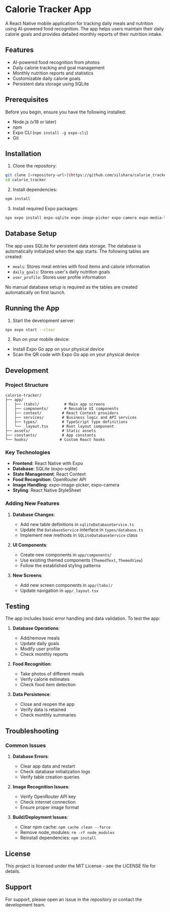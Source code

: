 # Calorie Tracker App

A React Native mobile application for tracking daily meals and nutrition using AI-powered food recognition. The app helps users maintain their daily calorie goals and provides detailed monthly reports of their nutrition intake.

## Features

- AI-powered food recognition from photos
- Daily calorie tracking and goal management
- Monthly nutrition reports and statistics
- Customizable daily calorie goals
- Persistent data storage using SQLite

## Prerequisites

Before you begin, ensure you have the following installed:
- Node.js (v18 or later)
- npm
- Expo CLI (`npm install -g expo-cli`)
- Git

## Installation

1. Clone the repository:
```bash
git clone [<repository-url>](https://github.com/silshara/calorie_tracker)
cd calorie_tracker
```

2. Install dependencies:
```bash
npm install
```

3. Install required Expo packages:
```bash
npx expo install expo-sqlite expo-image-picker expo-camera expo-media-library
```

## Database Setup

The app uses SQLite for persistent data storage. The database is automatically initialized when the app starts. The following tables are created:

- `meals`: Stores meal entries with food items and calorie information
- `daily_goals`: Stores user's daily nutrition goals
- `user_profile`: Stores user profile information

No manual database setup is required as the tables are created automatically on first launch.

## Running the App

1. Start the development server:
```bash
npx expo start --clear
```

2. Run on your mobile device:
- Install Expo Go app on your physical device
- Scan the QR code with Expo Go app on your physical device

## Development

### Project Structure

```
calorie-tracker/
├── app/
│   ├── (tabs)/           # Main app screens
│   ├── components/       # Reusable UI components
│   ├── context/         # React Context providers
│   ├── services/        # Business logic and API services
│   ├── types/           # TypeScript type definitions
│   └── _layout.tsx      # Root layout component
├── assets/              # Static assets
├── constants/           # App constants
└── hooks/              # Custom React hooks
```

### Key Technologies

- **Frontend**: React Native with Expo
- **Database**: SQLite (expo-sqlite)
- **State Management**: React Context
- **Food Recognition**: OpenRouter API
- **Image Handling**: expo-image-picker, expo-camera
- **Styling**: React Native StyleSheet
  

### Adding New Features

1. **Database Changes**:
   - Add new table definitions in `sqliteDatabaseService.ts`
   - Update the `DatabaseService` interface in `types/database.ts`
   - Implement new methods in `SQLiteDatabaseService` class

2. **UI Components**:
   - Create new components in `app/components/`
   - Use existing themed components (`ThemedText`, `ThemedView`)
   - Follow the established styling patterns

3. **New Screens**:
   - Add new screen components in `app/(tabs)/`
   - Update navigation in `app/_layout.tsx`

## Testing

The app includes basic error handling and data validation. To test the app:

1. **Database Operations**:
   - Add/remove meals
   - Update daily goals
   - Modify user profile
   - Check monthly reports

2. **Food Recognition**:
   - Take photos of different meals
   - Verify calorie estimates
   - Check food item detection

3. **Data Persistence**:
   - Close and reopen the app
   - Verify data is retained
   - Check monthly summaries

## Troubleshooting

### Common Issues

1. **Database Errors**:
   - Clear app data and restart
   - Check database initialization logs
   - Verify table creation queries

2. **Image Recognition Issues**:
   - Verify OpenRouter API key
   - Check internet connection
   - Ensure proper image format

3. **Build/Deployment Issues**:
   - Clear npm cache: `npm cache clean --force`
   - Remove node_modules: `rm -rf node_modules`
   - Reinstall dependencies: `npm install`

## License

This project is licensed under the MIT License - see the LICENSE file for details.

## Support

For support, please open an issue in the repository or contact the development team.
